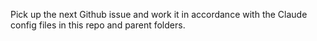 Pick up the next Github issue and work it in accordance with the Claude config files in this repo and parent folders.

